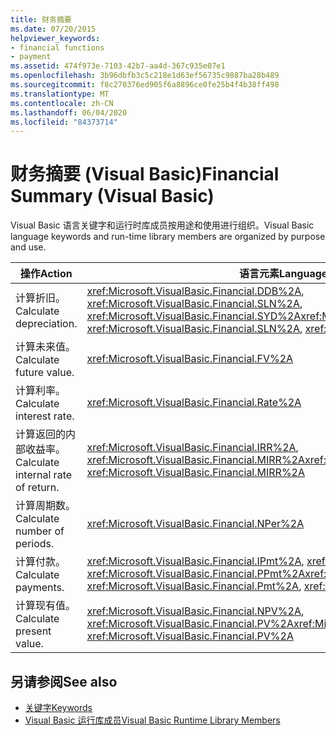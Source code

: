```yaml
---
title: 财务摘要
ms.date: 07/20/2015
helpviewer_keywords:
- financial functions
- payment
ms.assetid: 474f973e-7103-42b7-aa4d-367c935e07e1
ms.openlocfilehash: 3b96dbfb3c5c218e1d63ef56735c9887ba28b489
ms.sourcegitcommit: f8c270376ed905f6a8896ce0fe25b4f4b38ff498
ms.translationtype: MT
ms.contentlocale: zh-CN
ms.lasthandoff: 06/04/2020
ms.locfileid: "84373714"
---
```

# <a name="financial-summary-visual-basic"></a><span data-ttu-id="3d3e8-102">财务摘要 (Visual Basic)</span><span class="sxs-lookup"><span data-stu-id="3d3e8-102">Financial Summary (Visual Basic)</span></span>
<span data-ttu-id="3d3e8-103">Visual Basic 语言关键字和运行时库成员按用途和使用进行组织。</span><span class="sxs-lookup"><span data-stu-id="3d3e8-103">Visual Basic language keywords and run-time library members are organized by purpose and use.</span></span>  
  
|<span data-ttu-id="3d3e8-104">操作</span><span class="sxs-lookup"><span data-stu-id="3d3e8-104">Action</span></span>|<span data-ttu-id="3d3e8-105">语言元素</span><span class="sxs-lookup"><span data-stu-id="3d3e8-105">Language element</span></span>|  
|------------|----------------------|  
|<span data-ttu-id="3d3e8-106">计算折旧。</span><span class="sxs-lookup"><span data-stu-id="3d3e8-106">Calculate depreciation.</span></span>|<span data-ttu-id="3d3e8-107"><xref:Microsoft.VisualBasic.Financial.DDB%2A>, <xref:Microsoft.VisualBasic.Financial.SLN%2A>, <xref:Microsoft.VisualBasic.Financial.SYD%2A></span><span class="sxs-lookup"><span data-stu-id="3d3e8-107"><xref:Microsoft.VisualBasic.Financial.DDB%2A>, <xref:Microsoft.VisualBasic.Financial.SLN%2A>, <xref:Microsoft.VisualBasic.Financial.SYD%2A></span></span>|  
|<span data-ttu-id="3d3e8-108">计算未来值。</span><span class="sxs-lookup"><span data-stu-id="3d3e8-108">Calculate future value.</span></span>|<xref:Microsoft.VisualBasic.Financial.FV%2A>|  
|<span data-ttu-id="3d3e8-109">计算利率。</span><span class="sxs-lookup"><span data-stu-id="3d3e8-109">Calculate interest rate.</span></span>|<xref:Microsoft.VisualBasic.Financial.Rate%2A>|  
|<span data-ttu-id="3d3e8-110">计算返回的内部收益率。</span><span class="sxs-lookup"><span data-stu-id="3d3e8-110">Calculate internal rate of return.</span></span>|<span data-ttu-id="3d3e8-111"><xref:Microsoft.VisualBasic.Financial.IRR%2A>, <xref:Microsoft.VisualBasic.Financial.MIRR%2A></span><span class="sxs-lookup"><span data-stu-id="3d3e8-111"><xref:Microsoft.VisualBasic.Financial.IRR%2A>, <xref:Microsoft.VisualBasic.Financial.MIRR%2A></span></span>|  
|<span data-ttu-id="3d3e8-112">计算周期数。</span><span class="sxs-lookup"><span data-stu-id="3d3e8-112">Calculate number of periods.</span></span>|<xref:Microsoft.VisualBasic.Financial.NPer%2A>|  
|<span data-ttu-id="3d3e8-113">计算付款。</span><span class="sxs-lookup"><span data-stu-id="3d3e8-113">Calculate payments.</span></span>|<span data-ttu-id="3d3e8-114"><xref:Microsoft.VisualBasic.Financial.IPmt%2A>, <xref:Microsoft.VisualBasic.Financial.Pmt%2A>, <xref:Microsoft.VisualBasic.Financial.PPmt%2A></span><span class="sxs-lookup"><span data-stu-id="3d3e8-114"><xref:Microsoft.VisualBasic.Financial.IPmt%2A>, <xref:Microsoft.VisualBasic.Financial.Pmt%2A>, <xref:Microsoft.VisualBasic.Financial.PPmt%2A></span></span>|  
|<span data-ttu-id="3d3e8-115">计算现有值。</span><span class="sxs-lookup"><span data-stu-id="3d3e8-115">Calculate present value.</span></span>|<span data-ttu-id="3d3e8-116"><xref:Microsoft.VisualBasic.Financial.NPV%2A>, <xref:Microsoft.VisualBasic.Financial.PV%2A></span><span class="sxs-lookup"><span data-stu-id="3d3e8-116"><xref:Microsoft.VisualBasic.Financial.NPV%2A>, <xref:Microsoft.VisualBasic.Financial.PV%2A></span></span>|  
  
## <a name="see-also"></a><span data-ttu-id="3d3e8-117">另请参阅</span><span class="sxs-lookup"><span data-stu-id="3d3e8-117">See also</span></span>

- [<span data-ttu-id="3d3e8-118">关键字</span><span class="sxs-lookup"><span data-stu-id="3d3e8-118">Keywords</span></span>](index.md)
- [<span data-ttu-id="3d3e8-119">Visual Basic 运行库成员</span><span class="sxs-lookup"><span data-stu-id="3d3e8-119">Visual Basic Runtime Library Members</span></span>](../runtime-library-members.md)
